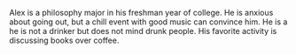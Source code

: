 Alex is a philosophy major in his freshman year of college. He is anxious about going out, but a chill event with good music can convince him. He is a he is not a drinker but does not mind drunk people. His favorite activity is discussing books over coffee.